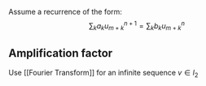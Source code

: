 Assume a recurrence of the form:
$$
\sum_{k}a_{k}u_{m+k}^{n+1}=\sum_{k}b_{k}u_{m+k}^{n}
$$
## Amplification factor
Use [[Fourier Transform]] for an infinite sequence $v\in l_{2}$